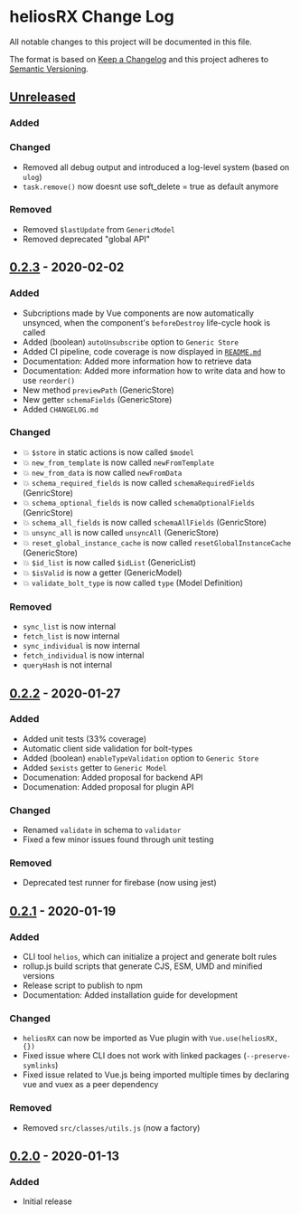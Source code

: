 # heliosRX Change Log

All notable changes to this project will be documented in this file.

The format is based on [Keep a Changelog](http://keepachangelog.com/) and this project adheres to [Semantic Versioning](http://semver.org/).

## [Unreleased]

### Added
### Changed

- Removed all debug output and introduced a log-level system (based on `ulog`)
- `task.remove()` now doesnt use soft_delete = true as default anymore

### Removed

- Removed `$lastUpdate` from `GenericModel`
- Removed deprecated "global API"


## [0.2.3] - 2020-02-02

### Added

- Subcriptions made by Vue components are now automatically unsynced, when the component's `beforeDestroy` life-cycle hook is called
- Added (boolean) `autoUnsubscribe` option to `Generic Store`
- Added CI pipeline, code coverage is now displayed in [`README.md`](./README.md)
- Documentation: Added more information how to retrieve data
- Documentation: Added more information how to write data and how to use `reorder()`
- New method `previewPath` (GenericStore)
- New getter `schemaFields` (GenericStore)
- Added `CHANGELOG.md`

### Changed

- :boom: `$store` in static actions is now called `$model`
- :boom: `new_from_template` is now called `newFromTemplate`
- :boom: `new_from_data` is now called `newFromData`
- :boom: `schema_required_fields` is now called `schemaRequiredFields` (GenricStore)
- :boom: `schema_optional_fields` is now called `schemaOptionalFields` (GenricStore)
- :boom: `schema_all_fields` is now called `schemaAllFields` (GenricStore)
- :boom: `unsync_all` is now called `unsyncAll` (GenericStore)
- :boom: `reset_global_instance_cache` is now called `resetGlobalInstanceCache` (GenericStore)
- :boom: `$id_list` is now called `$idList` (GenericList)
- :boom: `$isValid` is now a getter (GenericModel)
- :boom: `validate_bolt_type` is now called `type` (Model Definition)

### Removed

- `sync_list` is now internal
- `fetch_list` is now internal
- `sync_individual` is now internal
- `fetch_individual` is now internal
- `queryHash` is not internal

## [0.2.2] - 2020-01-27

### Added

- Added unit tests (33% coverage)
- Automatic client side validation for bolt-types
- Added (boolean) `enableTypeValidation` option to `Generic Store`
- Added `$exists` getter to `Generic Model`
- Documenation: Added proposal for backend API
- Documenation: Added proposal for plugin API

### Changed

- Renamed `validate` in schema to `validator`
- Fixed a few minor issues found through unit testing

### Removed

- Deprecated test runner for firebase (now using jest)

## [0.2.1] - 2020-01-19

### Added

- CLI tool `helios`, which can initialize a project and generate bolt rules
- rollup.js build scripts that generate CJS, ESM, UMD and minified versions
- Release script to publish to npm
- Documentation: Added installation guide for development

### Changed

- `heliosRX` can now be imported as Vue plugin with `Vue.use(heliosRX, {})`
- Fixed issue where CLI does not work with linked packages (`--preserve-symlinks`)
- Fixed issue related to Vue.js being imported multiple times by declaring vue and vuex as a peer dependency

### Removed

- Removed `src/classes/utils.js` (now a factory)

## [0.2.0] - 2020-01-13

### Added

- Initial release

[Unreleased]: https://github.com/heliosrx/heliosrx/compare/v0.2.3...HEAD
[0.2.3]: https://github.com/heliosrx/heliosrx/compare/v0.2.2...v0.2.3
[0.2.2]: https://github.com/heliosrx/heliosrx/compare/v0.2.1...v0.2.2
[0.2.1]: https://github.com/heliosrx/heliosrx/compare/v0.2...v0.2.1
[0.2.0]: https://github.com/heliosrx/heliosrx/releases/tag/v0.2

